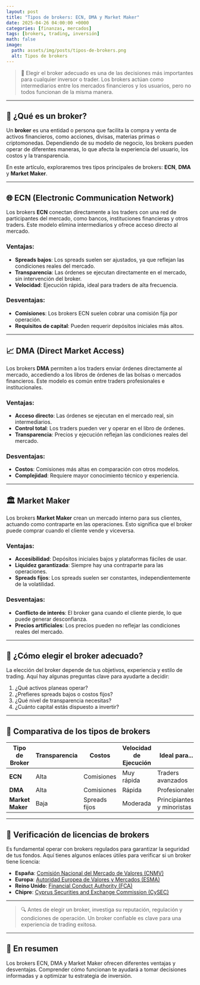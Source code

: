 ```yaml
---
layout: post
title: "Tipos de brokers: ECN, DMA y Market Maker"
date: 2025-04-26 04:00:00 +0000
categories: [finanzas, mercados]
tags: [brokers, trading, inversión]
math: false
image:
  path: assets/img/posts/tipos-de-brokers.png
  alt: Tipos de brokers
---
```


> 🏦 Elegir el broker adecuado es una de las decisiones más importantes para cualquier inversor o trader. Los brokers actúan como intermediarios entre los mercados financieros y los usuarios, pero no todos funcionan de la misma manera.

---

## 🧐 ¿Qué es un broker?

Un **broker** es una entidad o persona que facilita la compra y venta de activos financieros, como acciones, divisas, materias primas o criptomonedas. Dependiendo de su modelo de negocio, los brokers pueden operar de diferentes maneras, lo que afecta la experiencia del usuario, los costos y la transparencia.

En este artículo, exploraremos tres tipos principales de brokers: **ECN**, **DMA** y **Market Maker**.

---

## 🌐 ECN (Electronic Communication Network)

Los brokers **ECN** conectan directamente a los traders con una red de participantes del mercado, como bancos, instituciones financieras y otros traders. Este modelo elimina intermediarios y ofrece acceso directo al mercado.

### Ventajas:
- **Spreads bajos**: Los spreads suelen ser ajustados, ya que reflejan las condiciones reales del mercado.
- **Transparencia**: Las órdenes se ejecutan directamente en el mercado, sin intervención del broker.
- **Velocidad**: Ejecución rápida, ideal para traders de alta frecuencia.

### Desventajas:
- **Comisiones**: Los brokers ECN suelen cobrar una comisión fija por operación.
- **Requisitos de capital**: Pueden requerir depósitos iniciales más altos.

---

## 📈 DMA (Direct Market Access)

Los brokers **DMA** permiten a los traders enviar órdenes directamente al mercado, accediendo a los libros de órdenes de las bolsas o mercados financieros. Este modelo es común entre traders profesionales e institucionales.

### Ventajas:
- **Acceso directo**: Las órdenes se ejecutan en el mercado real, sin intermediarios.
- **Control total**: Los traders pueden ver y operar en el libro de órdenes.
- **Transparencia**: Precios y ejecución reflejan las condiciones reales del mercado.

### Desventajas:
- **Costos**: Comisiones más altas en comparación con otros modelos.
- **Complejidad**: Requiere mayor conocimiento técnico y experiencia.

---

## 🏛️ Market Maker

Los brokers **Market Maker** crean un mercado interno para sus clientes, actuando como contraparte en las operaciones. Esto significa que el broker puede comprar cuando el cliente vende y viceversa.

### Ventajas:
- **Accesibilidad**: Depósitos iniciales bajos y plataformas fáciles de usar.
- **Liquidez garantizada**: Siempre hay una contraparte para las operaciones.
- **Spreads fijos**: Los spreads suelen ser constantes, independientemente de la volatilidad.

### Desventajas:
- **Conflicto de interés**: El broker gana cuando el cliente pierde, lo que puede generar desconfianza.
- **Precios artificiales**: Los precios pueden no reflejar las condiciones reales del mercado.

---

## 🧠 ¿Cómo elegir el broker adecuado?

La elección del broker depende de tus objetivos, experiencia y estilo de trading. Aquí hay algunas preguntas clave para ayudarte a decidir:

1. ¿Qué activos planeas operar?
2. ¿Prefieres spreads bajos o costos fijos?
3. ¿Qué nivel de transparencia necesitas?
4. ¿Cuánto capital estás dispuesto a invertir?

---

## 🧾 Comparativa de los tipos de brokers

| Tipo de Broker   | Transparencia | Costos        | Velocidad de Ejecución | Ideal para...              |
| ---------------- | ------------- | ------------- | ---------------------- | -------------------------- |
| **ECN**          | Alta          | Comisiones    | Muy rápida             | Traders avanzados          |
| **DMA**          | Alta          | Comisiones    | Rápida                 | Profesionales              |
| **Market Maker** | Baja          | Spreads fijos | Moderada               | Principiantes y minoristas |

---

## 🔗 Verificación de licencias de brokers

Es fundamental operar con brokers regulados para garantizar la seguridad de tus fondos. Aquí tienes algunos enlaces útiles para verificar si un broker tiene licencia:

- **España**: [Comisión Nacional del Mercado de Valores (CNMV)](https://www.cnmv.es)
- **Europa**: [Autoridad Europea de Valores y Mercados (ESMA)](https://www.esma.europa.eu)
- **Reino Unido**: [Financial Conduct Authority (FCA)](https://www.fca.org.uk)
- **Chipre**: [Cyprus Securities and Exchange Commission (CySEC)](https://www.cysec.gov.cy)

---

> 🔍 Antes de elegir un broker, investiga su reputación, regulación y condiciones de operación. Un broker confiable es clave para una experiencia de trading exitosa.

---

## 🧠 En resumen

Los brokers ECN, DMA y Market Maker ofrecen diferentes ventajas y desventajas. Comprender cómo funcionan te ayudará a tomar decisiones informadas y a optimizar tu estrategia de inversión.

